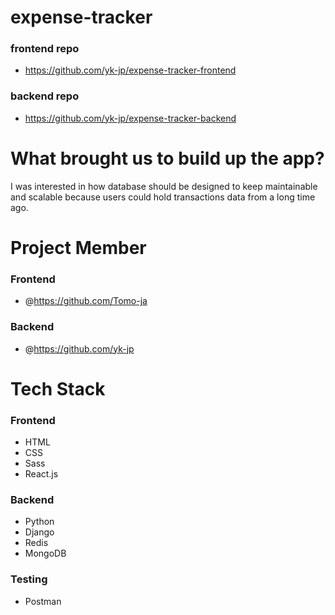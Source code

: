 # expense-tracker

### frontend repo

- https://github.com/yk-jp/expense-tracker-frontend

### backend repo

- https://github.com/yk-jp/expense-tracker-backend

# What brought us to build up the app?

I was interested in how database should be designed to keep maintainable and scalable because users could hold transactions data from a long time ago.

# Project Member

### Frontend

- @https://github.com/Tomo-ja

### Backend

- @https://github.com/yk-jp

# Tech Stack

### Frontend

- HTML
- CSS
- Sass
- React.js

### Backend

- Python
- Django
- Redis
- MongoDB

### Testing

- Postman
